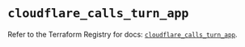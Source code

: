 # `cloudflare_calls_turn_app`

Refer to the Terraform Registry for docs: [`cloudflare_calls_turn_app`](https://registry.terraform.io/providers/cloudflare/cloudflare/5.10.0/docs/resources/calls_turn_app).
